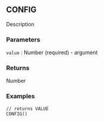 ## CONFIG

Description

### Parameters
`value` : Number (required) - argument

### Returns
Number

### Examples
```
// returns VALUE
CONFIG()
```